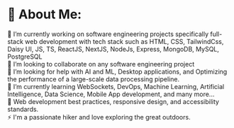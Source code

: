 # 💫 About Me:
🔭 I’m currently working on software engineering projects specifically full-stack web development with tech stack such as HTML, CSS, TailwindCss, Daisy UI, JS, TS, ReactJS, NextJS, NodeJs, Express, MongoDB, MySQL, PostgreSQL <br>👯 I’m looking to collaborate on any software engineering project<br>🤝 I’m looking for help with AI and ML, Desktop applications, and Optimizing the performance of a large-scale data processing pipeline.<br>🌱 I’m currently learning WebSockets, DevOps, Machine Learning, Artificial Intelligence,  Data Science, Mobile App development, and many more...<br>💬 Web development best practices, responsive design, and accessibility standards.<br>⚡ I'm a passionate hiker and love exploring the great outdoors.
